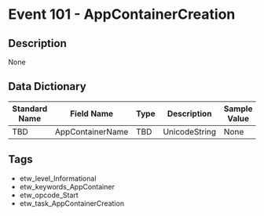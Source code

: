 # Event 101 - AppContainerCreation

## Description
None

## Data Dictionary
|Standard Name|Field Name|Type|Description|Sample Value|
|---|---|---|---|---|
|TBD|AppContainerName|TBD|UnicodeString|None|None|

## Tags
* etw_level_Informational
* etw_keywords_AppContainer
* etw_opcode_Start
* etw_task_AppContainerCreation